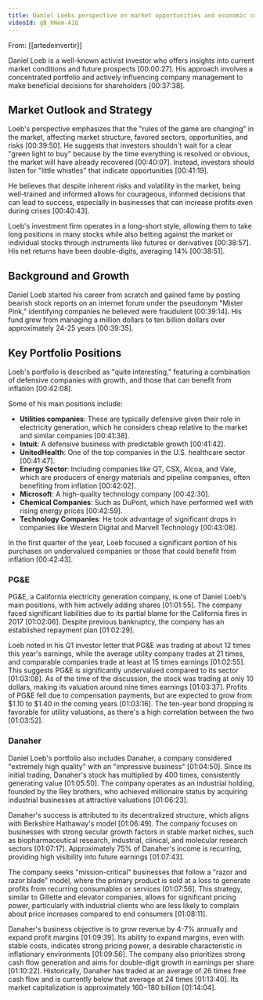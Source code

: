 ```yaml
---
title: Daniel Loebs perspective on market opportunities and economic conditions
videoId: gB_hNem-A1Q
---
```


From: [[artedeinvertir]] <br/> 

Daniel Loeb is a well-known activist investor who offers insights into current market conditions and future prospects <a class="yt-timestamp" data-t="00:00:27">[00:00:27]</a>. His approach involves a concentrated portfolio and actively influencing company management to make beneficial decisions for shareholders <a class="yt-timestamp" data-t="00:37:38">[00:37:38]</a>.

## Market Outlook and Strategy

Loeb's perspective emphasizes that the "rules of the game are changing" in the market, affecting market structure, favored sectors, opportunities, and risks <a class="yt-timestamp" data-t="00:39:50">[00:39:50]</a>. He suggests that investors shouldn't wait for a clear "green light to buy" because by the time everything is resolved or obvious, the market will have already recovered <a class="yt-timestamp" data-t="00:40:07">[00:40:07]</a>. Instead, investors should listen for "little whistles" that indicate opportunities <a class="yt-timestamp" data-t="00:41:19">[00:41:19]</a>.

He believes that despite inherent risks and volatility in the market, being well-trained and informed allows for courageous, informed decisions that can lead to success, especially in businesses that can increase profits even during crises <a class="yt-timestamp" data-t="00:40:43">[00:40:43]</a>.

Loeb's investment firm operates in a long-short style, allowing them to take long positions in many stocks while also betting against the market or individual stocks through instruments like futures or derivatives <a class="yt-timestamp" data-t="00:38:57">[00:38:57]</a>. His net returns have been double-digits, averaging 14% <a class="yt-timestamp" data-t="00:38:51">[00:38:51]</a>.

## Background and Growth

Daniel Loeb started his career from scratch and gained fame by posting bearish stock reports on an internet forum under the pseudonym "Mister Pink," identifying companies he believed were fraudulent <a class="yt-timestamp" data-t="00:39:14">[00:39:14]</a>. His fund grew from managing a million dollars to ten billion dollars over approximately 24-25 years <a class="yt-timestamp" data-t="00:39:35">[00:39:35]</a>.

## Key Portfolio Positions

Loeb's portfolio is described as "quite interesting," featuring a combination of defensive companies with growth, and those that can benefit from inflation <a class="yt-timestamp" data-t="00:42:08">[00:42:08]</a>.

Some of his main positions include:
*   **Utilities companies**: These are typically defensive given their role in electricity generation, which he considers cheap relative to the market and similar companies <a class="yt-timestamp" data-t="00:41:38">[00:41:38]</a>.
*   **Intuit**: A defensive business with predictable growth <a class="yt-timestamp" data-t="00:41:42">[00:41:42]</a>.
*   **UnitedHealth**: One of the top companies in the U.S. healthcare sector <a class="yt-timestamp" data-t="00:41:47">[00:41:47]</a>.
*   **Energy Sector**: Including companies like QT, CSX, Alcoa, and Vale, which are producers of energy materials and pipeline companies, often benefiting from inflation <a class="yt-timestamp" data-t="00:42:02">[00:42:02]</a>.
*   **Microsoft**: A high-quality technology company <a class="yt-timestamp" data-t="00:42:30">[00:42:30]</a>.
*   **Chemical Companies**: Such as DuPont, which have performed well with rising energy prices <a class="yt-timestamp" data-t="00:42:59">[00:42:59]</a>.
*   **Technology Companies**: He took advantage of significant drops in companies like Western Digital and Marvell Technology <a class="yt-timestamp" data-t="00:43:08">[00:43:08]</a>.

In the first quarter of the year, Loeb focused a significant portion of his purchases on undervalued companies or those that could benefit from inflation <a class="yt-timestamp" data-t="00:42:43">[00:42:43]</a>.

### PG&E
PG&E, a California electricity generation company, is one of Daniel Loeb's main positions, with him actively adding shares <a class="yt-timestamp" data-t="01:01:55">[01:01:55]</a>. The company faced significant liabilities due to its partial blame for the California fires in 2017 <a class="yt-timestamp" data-t="01:02:06">[01:02:06]</a>. Despite previous bankruptcy, the company has an established repayment plan <a class="yt-timestamp" data-t="01:02:29">[01:02:29]</a>.

Loeb noted in his Q1 investor letter that PG&E was trading at about 12 times this year's earnings, while the average utility company trades at 21 times, and comparable companies trade at least at 15 times earnings <a class="yt-timestamp" data-t="01:02:55">[01:02:55]</a>. This suggests PG&E is significantly undervalued compared to its sector <a class="yt-timestamp" data-t="01:03:08">[01:03:08]</a>. As of the time of the discussion, the stock was trading at only 10 dollars, making its valuation around nine times earnings <a class="yt-timestamp" data-t="01:03:37">[01:03:37]</a>.
Profits of PG&E fell due to compensation payments, but are expected to grow from $1.10 to $1.40 in the coming years <a class="yt-timestamp" data-t="01:03:16">[01:03:16]</a>. The ten-year bond dropping is favorable for utility valuations, as there's a high correlation between the two <a class="yt-timestamp" data-t="01:03:52">[01:03:52]</a>.

### Danaher
Daniel Loeb's portfolio also includes Danaher, a company considered "extremely high quality" with an "impressive business" <a class="yt-timestamp" data-t="01:04:50">[01:04:50]</a>. Since its initial trading, Danaher's stock has multiplied by 400 times, consistently generating value <a class="yt-timestamp" data-t="01:05:50">[01:05:50]</a>. The company operates as an industrial holding, founded by the Rey brothers, who achieved millionaire status by acquiring industrial businesses at attractive valuations <a class="yt-timestamp" data-t="01:06:23">[01:06:23]</a>.

Danaher's success is attributed to its decentralized structure, which aligns with Berkshire Hathaway's model <a class="yt-timestamp" data-t="01:06:49">[01:06:49]</a>. The company focuses on businesses with strong secular growth factors in stable market niches, such as biopharmaceutical research, industrial, clinical, and molecular research sectors <a class="yt-timestamp" data-t="01:07:17">[01:07:17]</a>. Approximately 75% of Danaher's income is recurring, providing high visibility into future earnings <a class="yt-timestamp" data-t="01:07:43">[01:07:43]</a>.

The company seeks "mission-critical" businesses that follow a "razor and razor blade" model, where the primary product is sold at a loss to generate profits from recurring consumables or services <a class="yt-timestamp" data-t="01:07:56">[01:07:56]</a>. This strategy, similar to Gillette and elevator companies, allows for significant pricing power, particularly with industrial clients who are less likely to complain about price increases compared to end consumers <a class="yt-timestamp" data-t="01:08:11">[01:08:11]</a>.

Danaher's business objective is to grow revenue by 4-7% annually and expand profit margins <a class="yt-timestamp" data-t="01:09:39">[01:09:39]</a>. Its ability to expand margins, even with stable costs, indicates strong pricing power, a desirable characteristic in inflationary environments <a class="yt-timestamp" data-t="01:09:56">[01:09:56]</a>. The company also prioritizes strong cash flow generation and aims for double-digit growth in earnings per share <a class="yt-timestamp" data-t="01:10:22">[01:10:22]</a>.
Historically, Danaher has traded at an average of 26 times free cash flow and is currently below that average at 24 times <a class="yt-timestamp" data-t="01:13:40">[01:13:40]</a>. Its market capitalization is approximately $160-$180 billion <a class="yt-timestamp" data-t="01:14:04">[01:14:04]</a>.